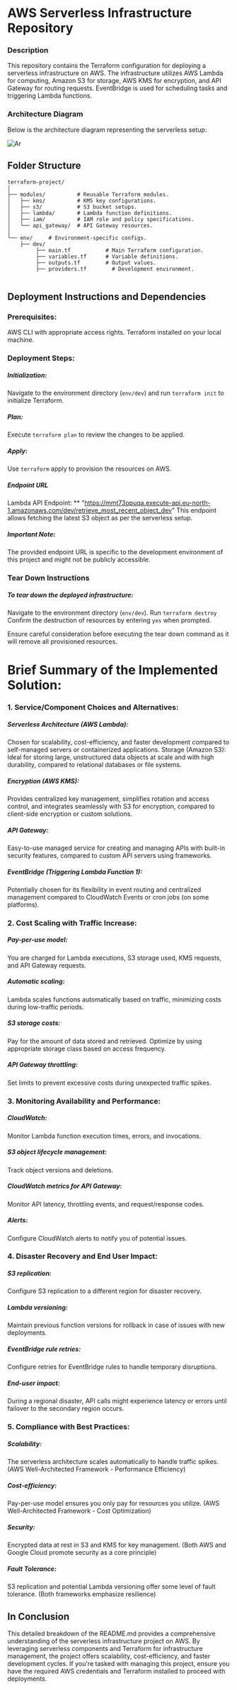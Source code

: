 # AWS Serverless Infrastructure Repository


### Description
This repository contains the Terraform configuration for deploying a serverless infrastructure on AWS. The infrastructure utilizes AWS Lambda for computing, Amazon S3 for storage, AWS KMS for encryption, and API Gateway for routing requests. EventBridge is used for scheduling tasks and triggering Lambda functions.

### Architecture Diagram

Below is the architecture diagram representing the serverless setup:

![Ar](https://github.com/HashTekSolutions/s3-lambda-api/assets/113921841/f2efefb6-48ca-4275-96a6-c14b8a4694aa)

## Folder Structure

```
terraform-project/
│
├── modules/          # Reusable Terraform modules.
│   ├── kms/          # KMS key configurations.
│   ├── s3/           # S3 bucket setups.
│   ├── lambda/       # Lambda function definitions.
│   ├── iam/          # IAM role and policy specifications.
│   └── api_gateway/  # API Gateway resources.
│
└── env/     # Environment-specific configs.
    ├── dev/  
         ├── main.tf           # Main Terraform configuration.
         ├── variables.tf      # Variable definitions.
         ├── outputs.tf        # Output values.
         ├── providers.tf        # Development environment.
    
```

## Deployment Instructions and Dependencies

### Prerequisites:
AWS CLI with appropriate access rights.
Terraform installed on your local machine.

### Deployment Steps:
##### Initialization:
Navigate to the environment directory (`env/dev`) and run `terraform init` to initialize Terraform.
##### Plan:
Execute `terraform plan` to review the changes to be applied.
##### Apply:
Use `terraform` apply to provision the resources on AWS.
##### Endpoint URL
Lambda API Endpoint: ** "https://mmt73opuqa.execute-api.eu-north-1.amazonaws.com/dev/retrieve_most_recent_object_dev"
This endpoint allows fetching the latest S3 object as per the serverless setup.

##### Important Note:
The provided endpoint URL is specific to the development environment of this project and might not be publicly accessible.

### Tear Down Instructions
##### To tear down the deployed infrastructure:

Navigate to the environment directory (`env/dev`).
Run `terraform destroy`
Confirm the destruction of resources by entering `yes` when prompted.

Ensure careful consideration before executing the tear down command as it will remove all provisioned resources.


# Brief Summary of the Implemented Solution:

### 1. Service/Component Choices and Alternatives:

##### Serverless Architecture (AWS Lambda): 
Chosen for scalability, cost-efficiency, and faster development compared to self-managed servers or containerized applications.
Storage (Amazon S3): Ideal for storing large, unstructured data objects at scale and with high durability, compared to relational databases or file systems.

##### Encryption (AWS KMS):
Provides centralized key management, simplifies rotation and access control, and integrates seamlessly with S3 for encryption, compared to client-side encryption or custom solutions.

##### API Gateway:
Easy-to-use managed service for creating and managing APIs with built-in security features, compared to custom API servers using frameworks.

##### EventBridge (Triggering Lambda Function 1):
Potentially chosen for its flexibility in event routing and centralized management compared to CloudWatch Events or cron jobs (on some platforms).

### 2. Cost Scaling with Traffic Increase:

##### Pay-per-use model:
You are charged for Lambda executions, S3 storage used, KMS requests, and API Gateway requests.
##### Automatic scaling: 
Lambda scales functions automatically based on traffic, minimizing costs during low-traffic periods.
##### S3 storage costs:
Pay for the amount of data stored and retrieved. Optimize by using appropriate storage class based on access frequency.
##### API Gateway throttling:
Set limits to prevent excessive costs during unexpected traffic spikes.


### 3. Monitoring Availability and Performance:

##### CloudWatch:
Monitor Lambda function execution times, errors, and invocations.
##### S3 object lifecycle management:
Track object versions and deletions.
##### CloudWatch metrics for API Gateway: 
Monitor API latency, throttling events, and request/response codes.
##### Alerts:
Configure CloudWatch alerts to notify you of potential issues.

### 4. Disaster Recovery and End User Impact:

##### S3 replication:
Configure S3 replication to a different region for disaster recovery.
##### Lambda versioning:
Maintain previous function versions for rollback in case of issues with new deployments.
##### EventBridge rule retries: 
Configure retries for EventBridge rules to handle temporary disruptions.
##### End-user impact:
During a regional disaster, API calls might experience latency or errors until failover to the secondary region occurs.


### 5. Compliance with Best Practices:

##### Scalability:
The serverless architecture scales automatically to handle traffic spikes. (AWS Well-Architected Framework - Performance Efficiency)
##### Cost-efficiency:
Pay-per-use model ensures you only pay for resources you utilize. (AWS Well-Architected Framework - Cost Optimization)
##### Security:
Encrypted data at rest in S3 and KMS for key management. (Both AWS and Google Cloud promote security as a core principle)
##### Fault Tolerance:
S3 replication and potential Lambda versioning offer some level of fault tolerance. (Both frameworks emphasize resilience)


## In Conclusion

This detailed breakdown of the README.md provides a comprehensive understanding of the serverless infrastructure project on AWS. By leveraging serverless components and Terraform for infrastructure management, the project offers scalability, cost-efficiency, and faster development cycles. If you're tasked with managing this project, ensure you have the required AWS credentials and Terraform installed to proceed with deployments.


